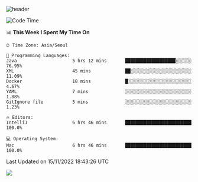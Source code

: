 ![header](https://capsule-render.vercel.app/api?type=Egg&color=timeAuto&height=300&section=header&text=PoPo&fontSize=90&animation=fadeIn)

  <!--START_SECTION:waka-->
![Code Time](http://img.shields.io/badge/Code%20Time-275%20hrs%2053%20mins-blue)

📊 **This Week I Spent My Time On** 

```text
⌚︎ Time Zone: Asia/Seoul

💬 Programming Languages: 
Java                     5 hrs 12 mins       ███████████████████░░░░░░   76.95% 
XML                      45 mins             ██░░░░░░░░░░░░░░░░░░░░░░░   11.09% 
Docker                   18 mins             █░░░░░░░░░░░░░░░░░░░░░░░░   4.67% 
YAML                     7 mins              ░░░░░░░░░░░░░░░░░░░░░░░░░   1.88% 
GitIgnore file           5 mins              ░░░░░░░░░░░░░░░░░░░░░░░░░   1.23%

🔥 Editors: 
IntelliJ                 6 hrs 46 mins       █████████████████████████   100.0%

💻 Operating System: 
Mac                      6 hrs 46 mins       █████████████████████████   100.0%

```


 Last Updated on 15/11/2022 18:43:26 UTC
<!--END_SECTION:waka-->



<img src="https://capsule-render.vercel.app/api?type=Egg&color=timeAuto&height=300&section=footer&text=PoPo&fontSize=90&animation=fadeIn&reversal=true" />
